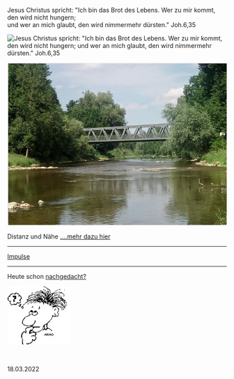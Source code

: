 Jesus Christus spricht: "Ich bin das Brot des Lebens. Wer zu mir kommt, den wird nicht hungern; <br>
und wer an mich glaubt, den wird nimmermehr dürsten." Joh.6,35

![Jesus Christus spricht: "Ich bin das Brot des Lebens. Wer zu mir kommt, den wird nicht hungern; <br>
und wer an mich glaubt, den wird nimmermehr dürsten." Joh.6,35](images/brot.png)

![](images/IMG_20190703_155847_3.png)

Distanz und Nähe [....mehr dazu hier](Naehe-Dis.php)

<hr>

[Impulse](impulse.php)

<hr>
                                                                               
Heute schon [nachgedacht?](https://www.lebenistmehr.de/leben-ist-mehr.html)
                                                                               
![](images/gp04.jpg)

<br>

18.03.2022
